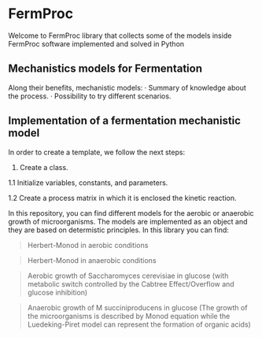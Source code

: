 
# FermProc
Welcome to FermProc library that collects some of the models inside FermProc software implemented and solved in Python

## Mechanistics models for Fermentation

Along their benefits, mechanistic models:
· Summary of knowledge about the process.
· Possibility to try different scenarios.

## Implementation of a fermentation mechanistic model 

In order to create a template, we follow the next steps:
 1. Create a class.
 
  1.1 Initialize variables, constants, and parameters.
  
  1.2 Create a process matrix in which it is enclosed the kinetic reaction.

In this repository, you can find different models for the aerobic or anaerobic growth of microorganisms.
The models are implemented as an object and they are based on determistic principles.
In this library you can find:

 > Herbert-Monod in aerobic conditions
 
 > Herbert-Monod in anaerobic conditions
 
 > Aerobic growth of Saccharomyces cerevisiae in glucose (with metabolic switch controlled by the Cabtree Effect/Overflow and glucose inhibition)
 
 >Anaerobic growth of M succiniproducens in glucose (The growth of the microorganisms is described by Monod equation while the Luedeking-Piret model can represent the formation of organic acids)



